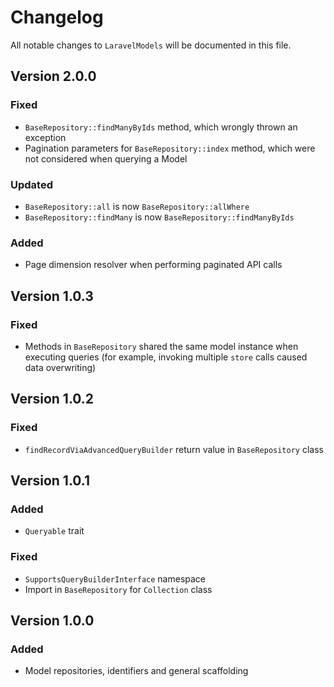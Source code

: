 # Changelog

All notable changes to `LaravelModels` will be documented in this file.

## Version 2.0.0
### Fixed
- `BaseRepository::findManyByIds` method, which wrongly thrown an exception
- Pagination parameters for `BaseRepository::index` method, which were not considered when querying a Model
### Updated
- `BaseRepository::all` is now `BaseRepository::allWhere`
- `BaseRepository::findMany` is now `BaseRepository::findManyByIds`
### Added
- Page dimension resolver when performing paginated API calls

## Version 1.0.3
### Fixed
- Methods in `BaseRepository` shared the same model instance when executing queries (for example, invoking multiple `store` calls caused data overwriting) 

## Version 1.0.2
### Fixed
- `findRecordViaAdvancedQueryBuilder` return value in `BaseRepository` class

## Version 1.0.1
### Added
- `Queryable` trait
### Fixed
- `SupportsQueryBuilderInterface` namespace
- Import in `BaseRepository` for `Collection` class

## Version 1.0.0
### Added
- Model repositories, identifiers and general scaffolding
